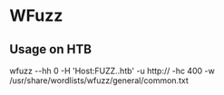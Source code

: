 # WFuzz
## Usage on HTB

wfuzz --hh 0 -H 'Host:FUZZ.<BoxName>.htb' -u http://<IP> -hc 400 -w /usr/share/wordlists/wfuzz/general/common.txt

